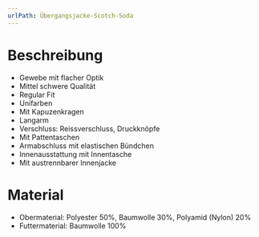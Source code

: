 ```yaml
---
urlPath: Übergangsjacke-Scotch-Soda
---
```


# Beschreibung

- Gewebe mit flacher Optik
- Mittel schwere Qualität
- Regular Fit
- Unifarben
- Mit Kapuzenkragen
- Langarm
- Verschluss: Reissverschluss, Druckknöpfe
- Mit Pattentaschen
- Armabschluss mit elastischen Bündchen
- Innenausstattung mit Innentasche
- Mit austrennbarer Innenjacke

# Material

- Obermaterial: Polyester 50%, Baumwolle 30%, Polyamid (Nylon) 20%
- Futtermaterial: Baumwolle 100%
